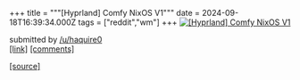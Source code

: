 +++
title = """[Hyprland] Comfy NixOS V1"""
date = 2024-09-18T16:39:34.000Z
tags = ["reddit","wm"]
+++
[![[Hyprland] Comfy NixOS V1](https://external-preview.redd.it/iS8095i7VRTBaH0pa2mJRcVXSSo7wvquVbiipAPmpHA.jpg?width=320&crop=smart&auto=webp&s=34e2767425cb834058467bc4e8964b66a6ab6b00 "[Hyprland] Comfy NixOS V1")](https://www.reddit.com/r/unixporn/comments/1fjxca1/hyprland_comfy_nixos_v1/)

submitted by [/u/haquire0](https://www.reddit.com/user/haquire0)  
[\[link\]](https://www.youtube.com/watch?v=rzlD11stj2I) [\[comments\]](https://www.reddit.com/r/unixporn/comments/1fjxca1/hyprland_comfy_nixos_v1/)

[[source]](https://www.reddit.com/r/unixporn/comments/1fjxca1/hyprland_comfy_nixos_v1/)
